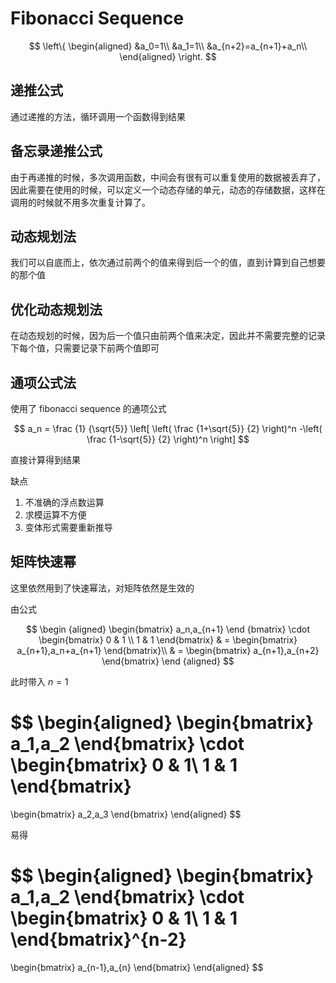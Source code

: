 # Fibonacci Sequence

$$
\left\{
\begin{aligned}
&a_0=1\\
&a_1=1\\
&a_{n+2}=a_{n+1}+a_n\\
\end{aligned}
\right.
$$

## 递推公式

通过递推的方法，循环调用一个函数得到结果

## 备忘录递推公式

由于再递推的时候，多次调用函数，中间会有很有可以重复使用的数据被丢弃了，因此需要在使用的时候，可以定义一个动态存储的单元，动态的存储数据，这样在调用的时候就不用多次重复计算了。

## 动态规划法

我们可以自底而上，依次通过前两个的值来得到后一个的值，直到计算到自己想要的那个值

## 优化动态规划法

在动态规划的时候，因为后一个值只由前两个值来决定，因此并不需要完整的记录下每个值，只需要记录下前两个值即可

## 通项公式法

使用了 fibonacci sequence 的通项公式

$$
a_n = \frac {1} {\sqrt{5}} \left[ \left( \frac {1+\sqrt{5}} {2} \right)^n -\left( \frac {1-\sqrt{5}} {2} \right)^n \right]
$$

直接计算得到结果

缺点

1. 不准确的浮点数运算
2. 求模运算不方便
3. 变体形式需要重新推导

## 矩阵快速幂

这里依然用到了快速幂法，对矩阵依然是生效的

由公式

$$
\begin {aligned}
\begin{bmatrix}
a_n,a_{n+1}
\end {bmatrix}
\cdot
\begin{bmatrix}
0 & 1 \\
1 & 1
\end{bmatrix}
& =
\begin{bmatrix}
a_{n+1},a_n+a_{n+1}
\end{bmatrix}\\
& =
\begin{bmatrix}
a_{n+1},a_{n+2}
\end{bmatrix}
\end {aligned}
$$

此时带入 $n = 1$

$$
\begin{aligned}
\begin{bmatrix}
a_1,a_2
\end{bmatrix}
\cdot
\begin{bmatrix}
0 & 1\\
1 & 1
\end{bmatrix}
=
\begin{bmatrix}
a_2,a_3
\end{bmatrix}
\end{aligned}
$$

易得

$$
\begin{aligned}
\begin{bmatrix}
a_1,a_2
\end{bmatrix}
\cdot
\begin{bmatrix}
0 & 1\\
1 & 1
\end{bmatrix}^{n-2}
=
\begin{bmatrix}
a_{n-1},a_{n}
\end{bmatrix}
\end{aligned}
$$
